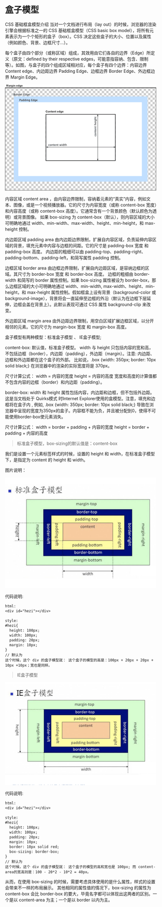 # 盒子模型

CSS 基础框盒模型介绍
当对一个文档进行布局（lay out）的时候，浏览器的渲染引擎会根据标准之一的 CSS 基础框盒模型（CSS basic box model），将所有元素表示为一个个矩形的盒子（box）。CSS 决定这些盒子的大小、位置以及属性（例如颜色、背景、边框尺寸…）。

每个盒子由四个部分（或称区域）组成，其效用由它们各自的边界（Edge）所定义（原文：defined by their respective edges，可能意指容纳、包含、限制等）。如图，与盒子的四个组成区域相对应，每个盒子有四个边界：内容边界 Content edge、内边距边界 Padding Edge、边框边界 Border Edge、外边框边界 Margin Edge。

<img src="../media/csshezi0.png" width="500px"/>


内容区域 content area ，由内容边界限制，容纳着元素的“真实”内容，例如文本、图像，或是一个视频播放器。它的尺寸为内容宽度（或称 content-box 宽度）和内容高度（或称 content-box 高度）。它通常含有一个背景颜色（默认颜色为透明）或背景图像。
如果 box-sizing 为 content-box（默认），则内容区域的大小可明确地通过 width、min-width、max-width、height、min-height，和 max-height 控制。

内边距区域 padding area 由内边距边界限制，扩展自内容区域，负责延伸内容区域的背景，填充元素中内容与边框的间距。它的尺寸是 padding-box 宽度 和 padding-box 高度。
内边距的粗细可以由 padding-top、padding-right、padding-bottom、padding-left，和简写属性 padding 控制。

边框区域 border area 由边框边界限制，扩展自内边距区域，是容纳边框的区域。其尺寸为 border-box  宽度 和 border-box 高度。
边框的粗细由 border-width 和简写的 border 属性控制。如果 box-sizing 属性被设为 border-box，那么边框区域的大小可明确地通过 width、min-width, max-width、height、min-height，和 max-height 属性控制。假如框盒上设有背景（background-color 或 background-image），背景将会一直延伸至边框的外沿（默认为在边框下层延伸，边框会盖在背景上）。此默认表现可通过 CSS 属性 background-clip 来改变。

外边距区域 margin area 由外边距边界限制，用空白区域扩展边框区域，以分开相邻的元素。它的尺寸为 margin-box 宽度 和 margin-box 高度。

盒子模型有两种模型：标准盒子模型 、 IE盒子模型;

content-box:
默认值，标准盒子模型。 width 与 height 只包括内容的宽和高， 不包括边框（border），内边距（padding），外边距（margin）。注意: 内边距、边框和外边距都在这个盒子的外部。 比如说，.box {width: 350px; border: 10px solid black;} 在浏览器中的渲染的实际宽度将是 370px。

尺寸计算公式：
width = 内容的宽度
height = 内容的高度
宽度和高度的计算值都不包含内容的边框（border）和内边距（padding）。

border-box: 
width 和 height 属性包括内容，内边距和边框，但不包括外边距。这是当文档处于 Quirks模式 时Internet Explorer使用的盒模型。注意，填充和边框将在盒子内 , 例如, .box {width: 350px; border: 10px solid black;} 导致在浏览器中呈现的宽度为350px的盒子。内容框不能为负，并且被分配到0，使得不可能使用border-box使元素消失。

尺寸计算公式：
width = border + padding + 内容的宽度
height = border + padding + 内容的高度



> 标准盒子模型，box-sizing的默认值是：content-box

我们是设置一个元素标签样式的时候，设置的 height 和 width，在标准盒子模型下，是指定为 content 的 height 和 width。

<p>图片说明： </p>
<img src="../media/css/csshezi1.png" width="500px"/>

代码说明:

```
html: 
<div id="hezi"></div>

style:
#hezi{
  height: 100px;
  width: 100px;
  padding: 20px;
  margin: 10px;
}
// 默认为
这个时候，这个 div 的盒子模型就： 这个盒子的模型的高是：100px + 20px + 20px + 10px +10px；宽也是同样。
```


> IE盒子模型

<img src="../media/css/csshezi2.png" width="500px"/>

代码说明:

```
html: 
<div id="hezi"></div>

style:
#hezi{
  height: 100px;
  width: 100px;
  padding: 20px;
  margin: 10px;
  border: 10px solid red;
  box-sizing: border-box;
}
// 默认为
这个时候，这个 div 的盒子模型就： 这个盒子的模型的高和宽也是 100px; 而 content-area的宽高则是：100 - 20*2 - 10*2 = 40px。
```

从而，在使用 box-sizing 的时候，需要考虑具体使用的是什么属性，样式的设置会带来不一样的布局展示。
其他相同的属性值的情况下，box-sizing 的属性为 content-box 会比 border-box 的要大，毕竟名字都可以体现出这两者的区别。一个是以 content-area 为主；一个是以 border 以内为主。